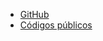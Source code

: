 * [GitHub](https://github.com/scripthubteam/)
* [Códigos públicos](https://github.com/scripthubteam/scripthubteam.github.io/tree/master/code)